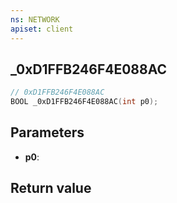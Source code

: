 ```yaml
---
ns: NETWORK
apiset: client
---
```

## _0xD1FFB246F4E088AC

```c
// 0xD1FFB246F4E088AC
BOOL _0xD1FFB246F4E088AC(int p0);
```


## Parameters
* **p0**:

## Return value